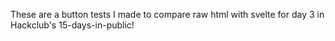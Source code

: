 These are a button tests I made to compare raw html with svelte for day 3 in Hackclub's 15-days-in-public!